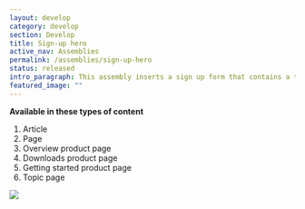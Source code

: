 ```yaml
---
layout: develop
category: develop
section: Develop
title: Sign-up hero
active_nav: Assemblies
permalink: /assemblies/sign-up-hero
status: released
intro_paragraph: This assembly inserts a sign up form that contains a title (recommended title automatically fills this field) and content (can be customized with WYSIWYG) next to content and a title (customized with WYSIWYG). Profile level can be customized out of the following options - (1) basic user (2) full user (3) supportable user (4) bulk invite user (5) SOLP user.
featured_image: ""
---
```

**Available in these types of content**

1. Article
2. Page
3. Overview product page
4. Downloads product page
5. Getting started product page
6. Topic page

![](/design-manual/assets/uploads/sign-up-hero-example.png)
